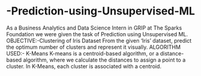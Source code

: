 # -Prediction-using-Unsupervised-ML
As a Business Analytics and Data Science Intern in GRIP at The Sparks Foundation we were given the task of Prediction using Unsupervised ML.  OBJECTIVE:-Clustering of Iris Dataset  From the given ‘Iris’ dataset, predict the optimum number of clusters and represent it visually.  ALGORITHM USED:- K-Means  K-means is a centroid-based algorithm, or a distance-based algorithm, where we calculate the distances to assign a point to a cluster. In K-Means, each cluster is associated with a centroid.
